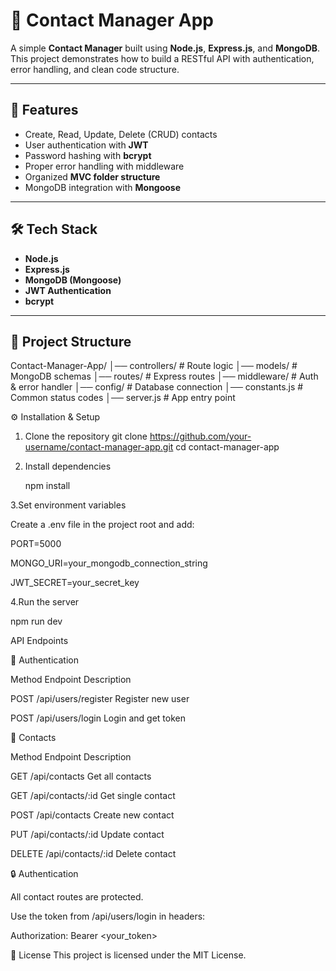 # 📇 Contact Manager App

A simple **Contact Manager** built using **Node.js**, **Express.js**, and **MongoDB**.  
This project demonstrates how to build a RESTful API with authentication, error handling, and clean code structure.

---

## 🚀 Features
- Create, Read, Update, Delete (CRUD) contacts
- User authentication with **JWT**
- Password hashing with **bcrypt**
- Proper error handling with middleware
- Organized **MVC folder structure**
- MongoDB integration with **Mongoose**

---

## 🛠️ Tech Stack
- **Node.js**
- **Express.js**
- **MongoDB (Mongoose)**
- **JWT Authentication**
- **bcrypt**

---

## 📂 Project Structure
Contact-Manager-App/
│── controllers/   # Route logic
│── models/        # MongoDB schemas
│── routes/        # Express routes
│── middleware/    # Auth & error handler
│── config/        # Database connection
│── constants.js   # Common status codes
│── server.js      # App entry point

⚙️ Installation & Setup
1. Clone the repository
   git clone https://github.com/your-username/contact-manager-app.git
   cd contact-manager-app

2. Install dependencies
   
   npm install

3.Set environment variables

  Create a .env file in the project root and add:
  
  PORT=5000
  
  MONGO_URI=your_mongodb_connection_string
  
  JWT_SECRET=your_secret_key
  
4.Run the server

  npm run dev


API Endpoints

🔑 Authentication

Method	Endpoint	Description

POST	/api/users/register	Register new user

POST	/api/users/login	Login and get token

📇 Contacts

Method	Endpoint	Description

GET	/api/contacts	Get all contacts

GET	/api/contacts/:id	Get single contact

POST	/api/contacts	Create new contact

PUT	/api/contacts/:id	Update contact

DELETE	/api/contacts/:id	Delete contact




🔒 Authentication

All contact routes are protected.

Use the token from /api/users/login in headers:

Authorization: Bearer <your_token>



📜 License
This project is licensed under the MIT License.
